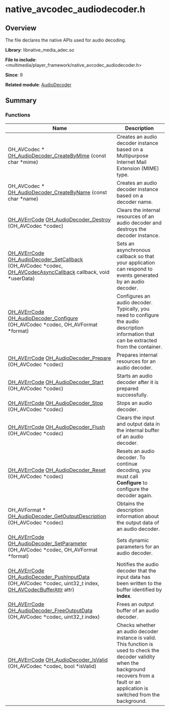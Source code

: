 # native_avcodec_audiodecoder.h

<!--Kit: AVCodec Kit-->
<!--Subsystem: Multimedia-->
<!--Owner: @mr-chencxy-->
<!--Designer: @dpy2650--->
<!--Tester: @baotianhao-->
<!--Adviser: @w_Machine_cc-->

## Overview

The file declares the native APIs used for audio decoding.

**Library**: libnative_media_adec.so

**File to include**: <multimedia/player_framework/native_avcodec_audiodecoder.h>

**Since**: 9

**Related module**: [AudioDecoder](_audio_decoder.md)


## Summary


### Functions

| Name| Description| 
| -------- | -------- |
| OH_AVCodec \* [OH_AudioDecoder_CreateByMime](_audio_decoder.md#oh_audiodecoder_createbymime) (const char \*mime) | Creates an audio decoder instance based on a Multipurpose Internet Mail Extension (MIME) type.| 
| OH_AVCodec \* [OH_AudioDecoder_CreateByName](_audio_decoder.md#oh_audiodecoder_createbyname) (const char \*name) | Creates an audio decoder instance based on a decoder name.| 
| [OH_AVErrCode](capi-native-averrors-h.md#oh_averrcode) [OH_AudioDecoder_Destroy](_audio_decoder.md#oh_audiodecoder_destroy) (OH_AVCodec \*codec) | Clears the internal resources of an audio decoder and destroys the decoder instance.| 
| [OH_AVErrCode](capi-native-averrors-h.md#oh_averrcode) [OH_AudioDecoder_SetCallback](_audio_decoder.md#oh_audiodecoder_setcallback) (OH_AVCodec \*codec, [OH_AVCodecAsyncCallback](_o_h___a_v_codec_async_callback.md) callback, void \*userData) | Sets an asynchronous callback so that your application can respond to events generated by an audio decoder.| 
| [OH_AVErrCode](capi-native-averrors-h.md#oh_averrcode) [OH_AudioDecoder_Configure](_audio_decoder.md#oh_audiodecoder_configure) (OH_AVCodec \*codec, OH_AVFormat \*format) | Configures an audio decoder. Typically, you need to configure the audio description information that can be extracted from the container.| 
| [OH_AVErrCode](capi-native-averrors-h.md#oh_averrcode) [OH_AudioDecoder_Prepare](_audio_decoder.md#oh_audiodecoder_prepare) (OH_AVCodec \*codec) | Prepares internal resources for an audio decoder.| 
| [OH_AVErrCode](capi-native-averrors-h.md#oh_averrcode) [OH_AudioDecoder_Start](_audio_decoder.md#oh_audiodecoder_start) (OH_AVCodec \*codec) | Starts an audio decoder after it is prepared successfully.| 
| [OH_AVErrCode](capi-native-averrors-h.md#oh_averrcode) [OH_AudioDecoder_Stop](_audio_decoder.md#oh_audiodecoder_stop) (OH_AVCodec \*codec) | Stops an audio decoder.| 
| [OH_AVErrCode](capi-native-averrors-h.md#oh_averrcode) [OH_AudioDecoder_Flush](_audio_decoder.md#oh_audiodecoder_flush) (OH_AVCodec \*codec) | Clears the input and output data in the internal buffer of an audio decoder.| 
| [OH_AVErrCode](capi-native-averrors-h.md#oh_averrcode) [OH_AudioDecoder_Reset](_audio_decoder.md#oh_audiodecoder_reset) (OH_AVCodec \*codec) | Resets an audio decoder. To continue decoding, you must call **Configure** to configure the decoder again.| 
| OH_AVFormat \* [OH_AudioDecoder_GetOutputDescription](_audio_decoder.md#oh_audiodecoder_getoutputdescription) (OH_AVCodec \*codec) | Obtains the description information about the output data of an audio decoder.| 
| [OH_AVErrCode](capi-native-averrors-h.md#oh_averrcode) [OH_AudioDecoder_SetParameter](_audio_decoder.md#oh_audiodecoder_setparameter) (OH_AVCodec \*codec, OH_AVFormat \*format) | Sets dynamic parameters for an audio decoder.| 
| [OH_AVErrCode](capi-native-averrors-h.md#oh_averrcode) [OH_AudioDecoder_PushInputData](_audio_decoder.md#oh_audiodecoder_pushinputdata) (OH_AVCodec \*codec, uint32_t index, [OH_AVCodecBufferAttr](capi-core-oh-avcodecbufferattr.md) attr) | Notifies the audio decoder that the input data has been written to the buffer identified by **index**.| 
| [OH_AVErrCode](capi-native-averrors-h.md#oh_averrcode) [OH_AudioDecoder_FreeOutputData](_audio_decoder.md#oh_audiodecoder_freeoutputdata) (OH_AVCodec \*codec, uint32_t index) | Frees an output buffer of an audio decoder.| 
| [OH_AVErrCode](capi-native-averrors-h.md#oh_averrcode) [OH_AudioDecoder_IsValid](_audio_decoder.md#oh_audiodecoder_isvalid) (OH_AVCodec \*codec, bool \*isValid) | Checks whether an audio decoder instance is valid. This function is used to check the decoder validity when the background recovers from a fault or an application is switched from the background.| 
